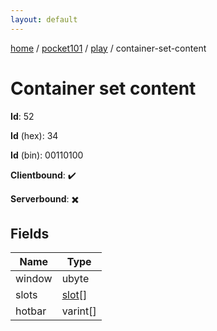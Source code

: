```yaml
---
layout: default
---
```


[home](/)  /  [pocket101](/protocol/pocket101)  /  [play](/protocol/pocket101/play)  /  container-set-content

# Container set content

**Id**: 52

**Id** (hex): 34

**Id** (bin): 00110100

**Clientbound**: ✔️

**Serverbound**: ✖️

## Fields

Name | Type
---|---
window | ubyte
slots | [slot](/protocol/pocket101/types/slot)[]
hotbar | varint[]

